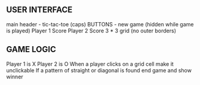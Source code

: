 ## USER INTERFACE

main header - tic-tac-toe (caps)
BUTTONS - new game (hidden while game is played)
Player 1 Score
Player 2 Score
3 \* 3 grid (no outer borders)

## GAME LOGIC

Player 1 is X
Player 2 is O
When a player clicks on a grid cell make it unclickable
If a pattern of straight or diagonal is found end game and show winner
